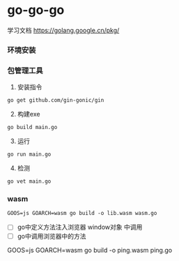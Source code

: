 # go-go-go

学习文档
https://golang.google.cn/pkg/

### 环境安装

### 包管理工具

1. 安装指令

```
go get github.com/gin-gonic/gin
```

2. 构建exe

```
go build main.go
```

3. 运行

```
go run main.go
```

4. 检测

```
go vet main.go
```


### wasm

```
GOOS=js GOARCH=wasm go build -o lib.wasm wasm.go
```

- [ ] go中定义方法注入浏览器 window对象 中调用
- [ ] go中调用浏览器中的方法

GOOS=js GOARCH=wasm go build -o ping.wasm ping.go
